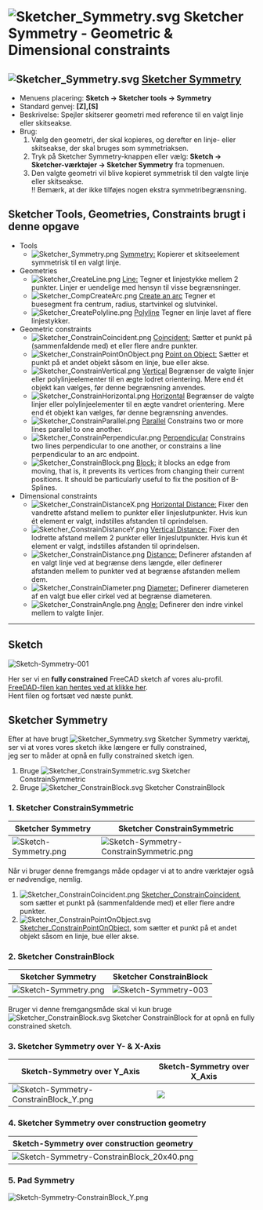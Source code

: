 # ![Sketcher_Symmetry.svg](./Images/Icon64/Sketcher_Symmetry.png) Sketcher Symmetry - Geometric & Dimensional constraints

## ![Sketcher_Symmetry.svg](./Images/Icon32/Sketcher_Symmetry.png) [Sketcher Symmetry](https://wiki.freecadweb.org/Sketcher_Symmetry)

* Menuens placering: **Sketch → Sketcher tools → Symmetry**
* Standard genvej: **[Z],[S]**
* Beskrivelse: Spejler skitserer geometri med reference til en valgt linje eller skitseakse.
* Brug: 
  1. Vælg den geometri, der skal kopieres, og derefter en linje- eller skitseakse, der skal bruges som symmetriaksen.
  2. Tryk på Sketcher Symmetry-knappen eller vælg: **Sketch → Sketcher-værktøjer → Sketcher Symmetry** fra topmenuen.
  3. Den valgte geometri vil blive kopieret symmetrisk til den valgte linje eller skitseakse.  
  !! Bemærk, at der ikke tilføjes nogen ekstra symmetribegrænsning.

## Sketcher Tools, Geometries, Constraints brugt i denne opgave

* Tools
  * ![Sketcher_Symmetry.png](./Images/Icon32/Sketcher_Symmetry.png) [Symmetry:](https://wiki.freecadweb.org/Sketcher_Symmetry)  Kopierer et skitseelement symmetrisk til en valgt linje.
* Geometries
  * ![Sketcher_CreateLine.png](./Images/Icon32/Sketcher_CreateLine.png) [Line:](https://wiki.freecadweb.org/Sketcher_CreateLine)  Tegner et linjestykke mellem 2 punkter. Linjer er uendelige med hensyn til visse begrænsninger.
  * ![Sketcher_CompCreateArc.png](./Images/Icon32/Sketcher_CreateArc.png) [Create an arc](https://wiki.freecadweb.org/Sketcher_CompCreateArc) Tegner et buesegment fra centrum, radius, startvinkel og slutvinkel.
  * ![Sketcher_CreatePolyline.png](./Images/Icon32/Sketcher_CreatePolyline.png) [Polyline](https://wiki.freecadweb.org/Sketcher_CreatePolyline) Tegner en linje lavet af flere linjestykker.
* Geometric constraints
  * ![Sketcher_ConstrainCoincident.png](./Images/Icon32/Sketcher_ConstrainCoincident.png) [Coincident:](https://wiki.freecadweb.org/Sketcher_ConstrainCoincident) Sætter et punkt på (sammenfaldende med) et eller flere andre punkter.
  * ![Sketcher_ConstrainPointOnObject.png](./Images/Icon32/Sketcher_ConstrainPointOnObject.png) [Point on Object:](https://wiki.freecadweb.org/Sketcher_ConstrainPointOnObject) Sætter et punkt på et andet objekt såsom en linje, bue eller akse.
  * ![Sketcher_ConstrainVertical.png](./Images/Icon32/Sketcher_ConstrainVertical.png) [Vertical](https://wiki.freecadweb.org/Sketcher_ConstrainVertical) Begrænser de valgte linjer eller polylinjeelementer til en ægte lodret orientering. Mere end ét objekt kan vælges, før denne begrænsning anvendes.
  * ![Sketcher_ConstrainHorizontal.png](./Images/Icon32/Sketcher_ConstrainHorizontal.png) [Horizontal](https://wiki.freecadweb.org/Sketcher_ConstrainHorizontal) Begrænser de valgte linjer eller polylinjeelementer til en ægte vandret orientering. Mere end ét objekt kan vælges, før denne begrænsning anvendes.
  * ![Sketcher_ConstrainParallel.png](./Images/Icon32/Sketcher_ConstrainParallel.png) [Parallel](https://wiki.freecadweb.org/Sketcher_ConstrainParallel) Constrains two or more lines parallel to one another.
  * ![Sketcher_ConstrainPerpendicular.png](./Images/Icon32/Sketcher_ConstrainPerpendicular.png) [Perpendicular](https://wiki.freecadweb.org/Sketcher_ConstrainPerpendicular) Constrains two lines perpendicular to one another, or constrains a line perpendicular to an arc endpoint.
  * ![Sketcher_ConstrainBlock.png](./Images/Icon32/Sketcher_ConstrainBlock.png) [Block:](https://wiki.freecadweb.org/Sketcher_ConstrainBlock) it blocks an edge from moving, that is, it prevents its vertices from changing their current positions. It should be particularly useful to fix the position of B-Splines. 
* Dimensional constraints
  * ![Sketcher_ConstrainDistanceX.png](./Images/Icon32/Sketcher_ConstrainDistanceX.png) [Horizontal Distance:](https://wiki.freecadweb.org/Sketcher_ConstrainDistanceX) Fixer den vandrette afstand mellem to punkter eller linjeslutpunkter. Hvis kun ét element er valgt, indstilles afstanden til oprindelsen.
  * ![Sketcher_ConstrainDistanceY.png](./Images/Icon32/Sketcher_ConstrainDistanceY.png) [Vertical Distance:](https://wiki.freecadweb.org/Sketcher_ConstrainDistanceY) Fixer den lodrette afstand mellem 2 punkter eller linjeslutpunkter. Hvis kun ét element er valgt, indstilles afstanden til oprindelsen.
  * ![Sketcher_ConstrainDistance.png](./Images/Icon32/Sketcher_ConstrainDistance.png) [Distance:](https://wiki.freecadweb.org/Sketcher_ConstrainDistance) Definerer afstanden af en valgt linje ved at begrænse dens længde, eller definerer afstanden mellem to punkter ved at begrænse afstanden mellem dem.
  * ![Sketcher_ConstrainDiameter.png](./Images/Icon32/Sketcher_ConstrainDiameter.png) [Diameter:](https://wiki.freecadweb.org/Sketcher_ConstrainDiameter) Definerer diameteren af en valgt bue eller cirkel ved at begrænse diameteren.
  * ![Sketcher_ConstrainAngle.png](./Images/Icon32/Sketcher_ConstrainAngle.png) [Angle:](https://wiki.freecadweb.org/Sketcher_ConstrainAngle) Definerer den indre vinkel mellem to valgte linjer.

<hr>

## Sketch

![Sketch-Symmetry-001](./Images/Sketch/Sketch.png)

Her ser vi en **fully constrained** FreeCAD sketch af vores alu-profil.  
[FreeDAD-filen kan hentes ved at klikke her](./SketcherSymmetry.FCStd).  
Hent filen og fortsæt ved næste punkt.

## Sketcher Symmetry

Efter at have brugt ![Sketcher_Symmetry.svg](./Images/Icon32/Sketcher_Symmetry.png) Sketcher Symmetry værktøj, ser vi at vores vores sketch ikke længere er fully constrained,  
jeg ser to måder at opnå en fully constrained sketch igen.

1. Bruge ![Sketcher_ConstrainSymmetric.svg](./Images/Icon32/Sketcher_ConstrainSymmetric.png) Sketcher ConstrainSymmetric
2. Bruge ![Sketcher_ConstrainBlock.svg](./Images/Icon32/Sketcher_ConstrainBlock.png) Sketcher ConstrainBlock

### 1. Sketcher ConstrainSymmetric

| Sketcher Symmetry | Sketcher ConstrainSymmetric |
| --- | --- |
|![Sketch-Symmetry.png](./Images/Sketch/Sketch-Symmetry.png)|![Sketch-Symmetry-ConstrainSymmetric.png](./Images/Sketch/Sketch-Symmetry-ConstrainSymmetric.png)|

Når vi bruger denne fremgangs måde opdager vi at to andre værktøjer også er nødvendige, nemlig.

1. ![Sketcher_ConstrainCoincident.png](./Images/Icon32/Sketcher_ConstrainCoincident.png) [Sketcher_ConstrainCoincident](https://wiki.freecadweb.org/Sketcher_ConstrainCoincident), som sætter et punkt på (sammenfaldende med) et eller flere andre punkter.
2. ![Sketcher_ConstrainPointOnObject.svg](./Images/Icon32/Sketcher_ConstrainPointOnObject.png) [Sketcher_ConstrainPointOnObject](https://wiki.freecadweb.org/Sketcher_ConstrainPointOnObject), som sætter et punkt på et andet objekt såsom en linje, bue eller akse.

### 2. Sketcher ConstrainBlock

| Sketcher Symmetry | Sketcher ConstrainBlock |
| --- | --- |
|![Sketch-Symmetry.png](./Images/Sketch/Sketch-Symmetry.png)|![Sketch-Symmetry-003](./Images/Sketch/Sketch-Symmetry-ConstrainBlock.png)|

Bruger vi denne fremgangsmåde skal vi kun bruge ![Sketcher_ConstrainBlock.svg](./Images/Icon32/Sketcher_ConstrainBlock.png) Sketcher ConstrainBlock for at opnå en fully constrained sketch.

### 3. Sketcher Symmetry over Y- & X-Axis

| Sketch-Symmetry over Y_Axis | Sketch-Symmetry over X_Axis |
| --- | --- |
|![Sketch-Symmetry-ConstrainBlock_Y.png](./Images/Sketch/Sketch-Symmetry-ConstrainBlock_Y.png)|![](./Images/Sketch/Sketch-Symmetry-ConstrainBlock_YX.png)|

### 4. Sketcher Symmetry over construction geometry

| Sketch-Symmetry over construction geometry |
| --- |
|![Sketch-Symmetry-ConstrainBlock_20x40.png](./Images/Sketch/Sketch-Symmetry-ConstrainBlock_20x40.png)|

### 5. Pad Symmetry 

![Sketch-Symmetry-ConstrainBlock_Y.png](./Images/Sketch/Pad-Symmetry-ConstrainBlock_20x40.png)
